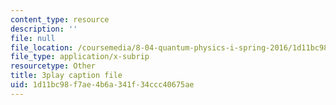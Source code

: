 ```yaml
---
content_type: resource
description: ''
file: null
file_location: /coursemedia/8-04-quantum-physics-i-spring-2016/1d11bc98f7ae4b6a341f34ccc40675ae_f079K1f2WQk.srt
file_type: application/x-subrip
resourcetype: Other
title: 3play caption file
uid: 1d11bc98-f7ae-4b6a-341f-34ccc40675ae
---
```


